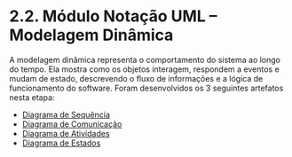 # 2.2. Módulo Notação UML – Modelagem Dinâmica

A modelagem dinâmica representa o comportamento do sistema ao longo do tempo. Ela mostra como os objetos interagem, respondem a eventos e mudam de estado, descrevendo o fluxo de informações e a lógica de funcionamento do software. Foram desenvolvidos os 3 seguintes artefatos nesta etapa:

- [Diagrama de Sequência](/Modelagem/2.2.1.DiagramaDeSequencia.md)
- [Diagrama de Comunicação](/Modelagem/2.2.1.DiagramaDeComunicacao.md)
- [Diagrama de Atividades](/Modelagem/2.2.3.DiagramaDeAtividades.md)
- [Diagrama de Estados](/Modelagem/2.2.4.DiagramaEstado.md)
